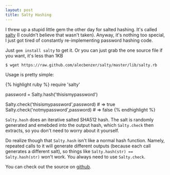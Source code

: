 ```yaml
---
layout: post
title: Salty Hashing
---
```

I threw up a stupid little gem the other day for salted hashing. It's called [salty](https://rubygems.org/gems/salty) (I couldn't believe that wasn't taken). Anyway, it's nothing too special, I just got tired of constantly re-implementing password hashing code.

Just `gem install salty` to get it. Or you can just grab the one source file if you want, it's less than 1KB

    $ wget https://raw.github.com/alecbenzer/salty/master/lib/salty.rb

Usage is pretty simple:

{% highlight ruby %}
require 'salty'

password = Salty.hash('thisismypassword')

Salty.check('thisismypassword',password) # => true
Salty.check('notmypassword',password) # => false
{% endhighlight %}

`Salty.hash` does an iterative salted SHA512 hash. The salt is randomly generated and emebded into the output hash, which `Salty.check` then extracts, so you don't need to worry about it yourself.

Do realize though that `Salty.hash` isn't like a normal hash function. Namely, repeated calls to it will generate different outputs (because each call generates a different salt), so things like `Salty.hash(str) == Salty.hash(str)` won't work. You always need to use `Salty.check`.

You can check out the source on [github](https://github.com/alecbenzer/salty).
